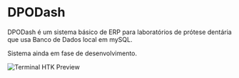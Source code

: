 # DPODash
DPODash é um sistema básico de ERP para laboratórios de prótese dentária que usa Banco de Dados local em mySQL.

Sistema ainda em fase de desenvolvimento.

<img src="https://github.com/dovglasneves/Terminal-HTK/blob/master/Preview/Terminal_HTK.gif" alt="Terminal HTK Preview" border="0">
